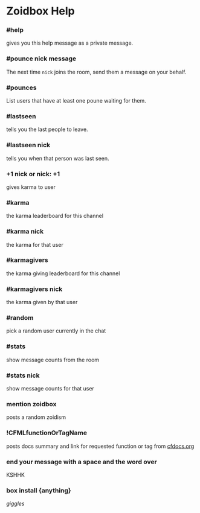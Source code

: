 # Zoidbox Help

### #help

gives you this help message as a private message.

### #pounce nick message

The next time `nick` joins the room, send them a message on your behalf.

### #pounces

List users that have at least one poune waiting for them.

### #lastseen

tells you the last people to leave.

### #lastseen nick

tells you when that person was last seen.

### +1 nick or nick: +1

gives karma to user

### #karma

the karma leaderboard for this channel

### #karma nick

the karma for that user

### #karmagivers

the karma giving leaderboard for this channel

### #karmagivers nick

the karma given by that user

### #random

pick a random user currently in the chat

### #stats

show message counts from the room

### #stats nick

show message counts for that user

### mention zoidbox

posts a random zoidism

### !CFMLfunctionOrTagName

posts docs summary and link for requested function or tag from [cfdocs.org](http://cfdocs.org)

### end your message with a space and the word over

KSHHK

### box install {anything}

*giggles*
